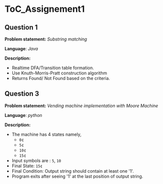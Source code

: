 
ToC_Assignement1
===

## Question 1

**Problem statement:** *Substring matching*

**Language**: *Java* 

**Description:**

+ Realtime DFA/Transition table formation.
+ Use Knuth-Morris-Pratt construction algorithm
+ Returns Found/ Not Found based on the criteria.



## Question 3

**Problem statement:** *Vending machine implementation with Moore Machine*

**Language**: *python* 

**Description:**

+ The machine has 4 states namely, 
  + `0¢`
  + `5¢`
  + `10¢`
  + `15¢`
+ Input symbols are : `5`, `10`
+ Final State: `15¢`
+ Final Condition: Output string should contain at least one '1'.
+ Program exits after seeing '1' at the last position of output string.
